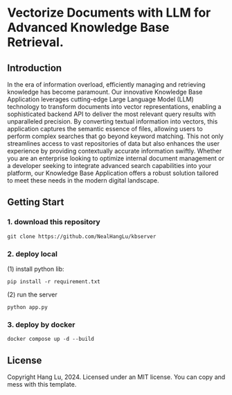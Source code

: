 # Vectorize Documents with LLM for Advanced Knowledge Base Retrieval.

## Introduction

In the era of information overload, efficiently managing and retrieving knowledge has become paramount. Our innovative Knowledge Base Application leverages cutting-edge Large Language Model (LLM) technology to transform documents into vector representations, enabling a sophisticated backend API to deliver the most relevant query results with unparalleled precision. By converting textual information into vectors, this application captures the semantic essence of files, allowing users to perform complex searches that go beyond keyword matching. This not only streamlines access to vast repositories of data but also enhances the user experience by providing contextually accurate information swiftly. Whether you are an enterprise looking to optimize internal document management or a developer seeking to integrate advanced search capabilities into your platform, our Knowledge Base Application offers a robust solution tailored to meet these needs in the modern digital landscape.

## Getting Start
### 1. download this repository
```
git clone https://github.com/NealHangLu/kbserver
```


### 2. deploy local

(1) install python lib:
```
pip install -r requirement.txt
```
(2) run the server
```
python app.py
```


### 3. deploy by docker

```
docker compose up -d --build
```

## License

Copyright Hang Lu, 2024. Licensed under an MIT license. You can copy and mess with this template.
